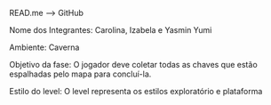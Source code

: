 READ.me —> GitHub
 
Nome dos Integrantes: 
Carolina, Izabela e Yasmin Yumi
 
Ambiente:
Caverna
 
Objetivo da fase: O jogador deve coletar todas as chaves que estão espalhadas pelo mapa para concluí-la.
 
Estilo do level:
O level representa os estilos exploratório e plataforma
